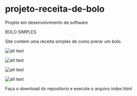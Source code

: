 # projeto-receita-de-bolo
Projeto em desenvolvimento de software


BOLO SIMPLES

Site contem uma receita simples de como prerar um bolo.

![alt text](https://github.com/kevingullyt9/projeto-receita-de-bolo/blob/main/screenshots/00.png)

![alt text](https://github.com/kevingullyt9/projeto-receita-de-bolo/blob/main/screenshots/01.png)

![alt text](https://github.com/kevingullyt9/projeto-receita-de-bolo/blob/main/screenshots/02.png)

![alt text](https://github.com/kevingullyt9/projeto-receita-de-bolo/blob/main/screenshots/03.png)




Faça o download do repositorio e execute o arquivo index.html
